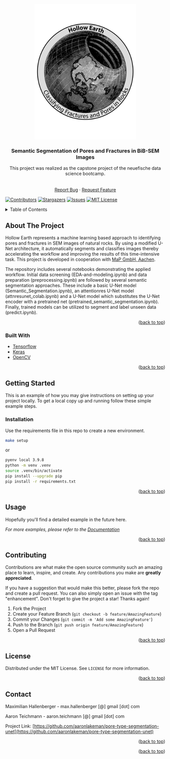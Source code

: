 <div id="top"></div>
<!-- PROJECT SHIELDS -->
<!--
*** I'm using markdown "reference style" links for readability.
*** Reference links are enclosed in brackets [ ] instead of parentheses ( ).
*** See the bottom of this document for the declaration of the reference variables
*** for contributors-url, forks-url, etc. This is an optional, concise syntax you may use.
*** https://www.markdownguide.org/basic-syntax/#reference-style-links
-->

<!-- PROJECT LOGO -->
<br />
<div align="center">
  <a href="https://github.com/aaronlakeman/pore-type-segmentation-unet">
    <img src="images/logo.png" alt="Logo" width="320" height="426">
  </a>

<h3 align="center">Semantic Segmentation of Pores and Fractures in BiB-SEM Images</h3>

  <p align="center">
    This project was realized as the capstone project of the neuefische data science bootcamp.
    <br />
    <br />
    <br />
      <a href="https://github.com/aaronlakeman/pore-type-segmentation-unet/issues">Report Bug</a>
    ·
    <a href="https://github.com/aaronlakeman/pore-type-segmentation-unet/issues">Request Feature</a>
  </p>
</div>

[![Contributors][contributors-shield]][contributors-url]
[![Stargazers][stars-shield]][stars-url]
[![Issues][issues-shield]][issues-url]
[![MIT License][license-shield]][license-url]

<!-- TABLE OF CONTENTS -->
<details>
  <summary>Table of Contents</summary>
  <ol>
    <li>
      <a href="#about-the-project">About The Project</a>
      <ul>
        <li><a href="#built-with">Built With</a></li>
      </ul>
    </li>
    <li>
      <a href="#getting-started">Getting Started</a>
      <ul>
        <li><a href="#prerequisites">Prerequisites</a></li>
        <li><a href="#installation">Installation</a></li>
      </ul>
    </li>
    <li><a href="#usage">Usage</a></li>
    <li><a href="#contributing">Contributing</a></li>
    <li><a href="#license">License</a></li>
    <li><a href="#contact">Contact</a></li>
    <li><a href="#acknowledgments">Acknowledgments</a></li>
  </ol>
</details>

<!-- ABOUT THE PROJECT -->

## About The Project

Hollow Earth represents a machine learning based approach to identifying pores and fractures in SEM images of natural rocks. By using a modified U-Net architecture, it automatically segments and classifies images thereby accelerating the workflow and improving the results of this time-intensive task. This project is developed in cooperation with [MaP GmbH, Aachen](https://www.m-a-p.expert/).

The repository includes several notebooks demonstrating the applied workflow. Initial data screening (EDA-and-modeling.ipynb) and data preparation (preprocessing.ipynb) are followed by several semantic segmentation approaches. These include a basic U-Net model (Semantic_Segmentation.ipynb), an attentionres U-Net model (attnresunet_colab.ipynb) and a U-Net model which substitutes the U-Net encoder with a pretrained net (pretrained_semantic_segmentation.ipynb). Finally, trained models can be utilized to segment and label unseen data (predict.ipynb).

<p align="right">(<a href="#top">back to top</a>)</p>

### Built With

- [Tensorflow](https://www.tensorflow.org/)
- [Keras](https://keras.io/)
- [OpenCV](https://opencv.org/)

<p align="right">(<a href="#top">back to top</a>)</p>

<!-- GETTING STARTED -->

## Getting Started

This is an example of how you may give instructions on setting up your project locally.
To get a local copy up and running follow these simple example steps.

### Installation

Use the requirements file in this repo to create a new environment.

```BASH
make setup
```

or

```BASH
pyenv local 3.9.8
python -m venv .venv
source .venv/bin/activate
pip install --upgrade pip
pip install -r requirements.txt
```

<p align="right">(<a href="#top">back to top</a>)</p>

<!-- USAGE EXAMPLES -->

## Usage

Hopefully you'll find a detailed example in the future here.

_For more examples, please refer to the [Documentation](https://example.com)_

<p align="right">(<a href="#top">back to top</a>)</p>

<!-- CONTRIBUTING -->

## Contributing

Contributions are what make the open source community such an amazing place to learn, inspire, and create. Any contributions you make are **greatly appreciated**.

If you have a suggestion that would make this better, please fork the repo and create a pull request. You can also simply open an issue with the tag "enhancement".
Don't forget to give the project a star! Thanks again!

1. Fork the Project
2. Create your Feature Branch (`git checkout -b feature/AmazingFeature`)
3. Commit your Changes (`git commit -m 'Add some AmazingFeature'`)
4. Push to the Branch (`git push origin feature/AmazingFeature`)
5. Open a Pull Request

<p align="right">(<a href="#top">back to top</a>)</p>

<!-- LICENSE -->

## License

Distributed under the MIT License. See `LICENSE` for more information.

<p align="right">(<a href="#top">back to top</a>)</p>

<!-- CONTACT -->

## Contact

Maximilian Hallenberger - max.hallenberger [@] gmail [dot] com

Aaron Teichmann - aaron.teichmann [@] gmail [dot] com

Project Link: [https://github.com/aaronlakeman/pore-type-segmentation-unet](https://github.com/aaronlakeman/pore-type-segmentation-unet)

<p align="right">(<a href="#top">back to top</a>)</p>

<!-- ACKNOWLEDGMENTS -->

<p align="right">(<a href="#top">back to top</a>)</p>

<!-- MARKDOWN LINKS & IMAGES -->
<!-- https://www.markdownguide.org/basic-syntax/#reference-style-links -->

[contributors-shield]: https://img.shields.io/github/contributors/aaronlakeman/pore-type-segmentation-unet.svg?style=for-the-badge
[contributors-url]: https://github.com/aaronlakeman/pore-type-segmentation-unet/graphs/contributors
[forks-shield]: https://img.shields.io/github/forks/aaronlakeman/pore-type-segmentation-unet.svg?style=for-the-badge
[forks-url]: hhttps://github.com/aaronlakeman/pore-type-segmentation-unet/network/members
[stars-shield]: https://img.shields.io/github/stars/aaronlakeman/pore-type-segmentation-unet.svg?style=for-the-badge
[stars-url]: https://github.com/aaronlakeman/pore-type-segmentation-unet/stargazers
[issues-shield]: https://img.shields.io/github/issues/aaronlakeman/pore-type-segmentation-unet.svg?style=for-the-badge
[issues-url]: https://github.com/aaronlakeman/pore-type-segmentation-unet/issues
[license-shield]: https://img.shields.io/github/license/aaronlakeman/pore-type-segmentation-unet.svg?style=for-the-badge
[license-url]: https://github.com/aaronlakeman/pore-type-segmentation-unet/blob/master/LICENSE.txt
[linkedin-shield]: https://img.shields.io/badge/-LinkedIn-black.svg?style=for-the-badge&logo=linkedin&colorB=555
[linkedin-url]: https://linkedin.com/in/maximilian-hallenberger-68824b230
[product-screenshot]: images/screenshot.png
